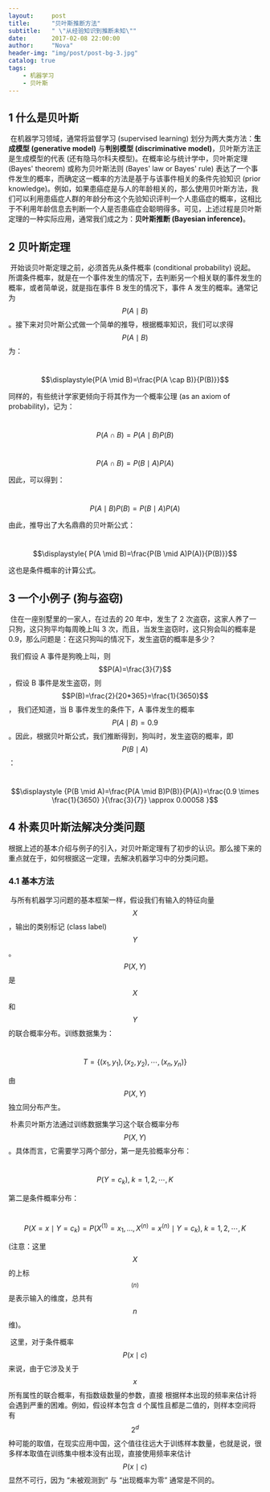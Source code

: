 ```yaml
---
layout:     post
title:      "贝叶斯推断方法"
subtitle:   " \"从经验知识到推断未知\""
date:       2017-02-08 22:00:00
author:     "Nova"
header-img: "img/post/post-bg-3.jpg"
catalog: true
tags:
    - 机器学习
    - 贝叶斯
---
```



## 1 什么是贝叶斯

​	在机器学习领域，通常将监督学习 (supervised learning) 划分为两大类方法：**生成模型 (generative model)** 与**判别模型 (discriminative model)**，贝叶斯方法正是生成模型的代表 (还有隐马尔科夫模型)。在概率论与统计学中，贝叶斯定理 (Bayes' theorem) 或称为贝叶斯法则 (Bayes' law or Bayes' rule) 表达了一个事件发生的概率，而确定这一概率的方法是基于与该事件相关的条件先验知识 (prior knowledge)。例如，如果患癌症是与人的年龄相关的，那么使用贝叶斯方法，我们可以利用患癌症人群的年龄分布这个先验知识评判一个人患癌症的概率，这相比于不利用年龄信息去判断一个人是否患癌症会聪明得多。可见，上述过程是贝叶斯定理的一种实际应用，通常我们成之为：**贝叶斯推断 (Bayesian inference)**。

## 2 贝叶斯定理

​	开始谈贝叶斯定理之前，必须首先从条件概率 (conditional probability) 说起。所谓条件概率，就是在一个事件发生的情况下，去判断另一个相关联的事件发生的概率，或者简单说，就是指在事件 B 发生的情况下，事件 A 发生的概率。通常记为 $$P(A \mid B)​$$。接下来对贝叶斯公式做一个简单的推导，根据概率知识，我们可以求得 $$P(A \mid B)​$$ 为：

​	$$\displaystyle{P(A \mid B)=\frac{P(A \cap B)}{P(B)}}$$

同样的，有些统计学家更倾向于将其作为一个概率公理 (as an axiom of probability)，记为：

​	$$P(A \cap B)=P(A \mid B) P(B)$$

​	$$P(A \cap B)=P(B \mid A) P(A)$$

因此，可以得到：

​	$$P(A \mid B)P(B)=P(B \mid A)P(A)$$

由此，推导出了大名鼎鼎的贝叶斯公式：

​	$$\displaystyle{ P(A \mid B)=\frac{P(B \mid A)P(A)}{P(B)}}$$

这也是条件概率的计算公式。

## 3 一个小例子 (狗与盗窃)

​	住在一座别墅里的一家人，在过去的 20 年中，发生了 2 次盗窃，这家人养了一只狗，这只狗平均每周晚上叫 3 次，而且，当发生盗窃时，这只狗会叫的概率是 0.9，那么问题是：在这只狗叫的情况下，发生盗窃的概率是多少？

​	我们假设 A 事件是狗晚上叫，则 $$P(A)=\frac{3}{7}$$，假设 B 事件是发生盗窃，则 $$P(B)=\frac{2}{20*365}=\frac{1}{3650}$$，	我们还知道，当 B 事件发生的条件下，A 事件发生的概率 $$P(A \mid B)=0.9$$。因此，根据贝叶斯公式，我们推断得到，狗叫时，发生盗窃的概率，即 $$P(B \mid A)$$：

​	$$\displaystyle {P(B \mid A)=\frac{P(A \mid B)P(B)}{P(A)}=\frac{0.9 \times \frac{1}{3650} }{\frac{3}{7}} \approx 0.00058 }$$

## 4 朴素贝叶斯法解决分类问题

​	根据上述的基本介绍与例子的引入，对贝叶斯定理有了初步的认识。那么接下来的重点就在于，如何根据这一定理，去解决机器学习中的分类问题。

### 4.1 基本方法

​	与所有机器学习问题的基本框架一样，假设我们有输入的特征向量 $$X$$，输出的类别标记 (class label) $$Y$$。$$P(X,Y)$$ 是 $$X$$ 和 $$Y$$ 的联合概率分布。训练数据集为：

​	$$T=\{ (x_1, y_1), (x_2, y_2), \cdots ,(x_n, y_n) \}$$

由 $$P(X,Y)$$ 独立同分布产生。

​	朴素贝叶斯方法通过训练数据集学习这个联合概率分布$$P(X,Y)$$。具体而言，它需要学习两个部分，第一是先验概率分布：

​	$$P(Y=c_k), \; k=1,2, \cdots, K$$

第二是条件概率分布：

​	$$P(X=x \mid Y=c_k) = P(X^{(1)}=x_1, \dots, X^{(n)}=x^{(n)} \mid Y=c_k),\; k=1,2,\cdots,K$$

(注意：这里 $$X$$ 的上标 $$^{(n)}$$ 是表示输入的维度，总共有 $$n$$ 维)。

​	这里，对于条件概率  $$P(x \mid c)$$ 来说，由于它涉及关于 $$x$$ 所有属性的联合概率，有指数级数量的参数，直接 根据样本出现的频率来估计将会遇到严重的困难。例如，假设样本包含 d 个属性且都是二值的，则样本空间将有 $$2^d$$ 种可能的取值，在现实应用中国，这个值往往远大于训练样本数量，也就是说，很多样本取值在训练集中根本没有出现，直接使用频率来估计 $$P(x \mid c)$$ 显然不可行，因为 “未被观测到” 与 “出现概率为零” 通常是不同的。



